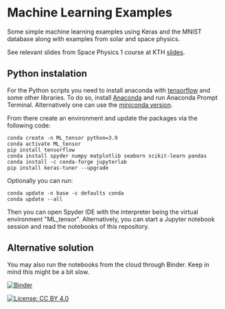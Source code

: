 
# Machine Learning Examples

Some simple machine learning examples using Keras and the MNIST database along with examples from solar and space physics.

See relevant slides from Space Physics 1 course at KTH [slides](https://github.com/SavvasRaptis/machine-learning-examples/tree/main/lecture%20slides).
## Python instalation

For the Python scripts you need to install anaconda with [tensorflow](https://www.tensorflow.org/) and some other libraries. To do so, install [Anaconda](https://docs.anaconda.com/anaconda/install/windows/) and run Anaconda Prompt Terminal. Alternatively one can use the [miniconda version](https://docs.conda.io/en/latest/miniconda.html).

From there create an environment and update the packages via the following code:

 ```concole
 conda create -n ML_tensor python=3.9
 conda activate ML_tensor
 pip install tensorflow
 conda install spyder numpy matplotlib seaborn scikit-learn pandas
 conda install -c conda-forge jupyterlab
 pip install keras-tuner --upgrade
 ```
 
 Optionally you can run:
 
 ```concole
 conda update -n base -c defaults conda
 conda update --all
 ```

Then you can open Spyder IDE with the interpreter being the virtual environment "ML_tensor". Alternatively, you can start a Jupyter notebook session and read the notebooks of this repository.

## Alternative solution

You may also run the notebooks from the cloud through Binder. Keep in mind this might be a bit slow. 

[![Binder](https://mybinder.org/badge_logo.svg)](https://mybinder.org/v2/gh/SavvasRaptis/machine-learning-examples/HEAD)

[![License: CC BY 4.0](https://img.shields.io/badge/License-CC%20BY%204.0-lightgrey.svg)](https://creativecommons.org/licenses/by/4.0/)


